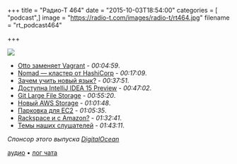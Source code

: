 +++
title = "Радио-Т 464"
date = "2015-10-03T18:54:00"
categories = [ "podcast",]
image = "https://radio-t.com/images/radio-t/rt464.jpg"
filename = "rt_podcast464"

+++

![](https://radio-t.com/images/radio-t/rt464.jpg)

- [Otto заменяет Vagrant](https://www.ottoproject.io/intro/index.html) - *00:04:59*.
- [Nomad — кластер от HashiCorp](https://hashicorp.com/blog/nomad.html) - *00:17:09*.
- [Зачем учить новый язык?](http://www.webcodegeeks.com/web-development/learn-new-programming-language/) - *00:37:51*.
- [Доступна IntelliJ IDEA 15 Preview](http://habrahabr.ru/company/JetBrains/blog/268117/) - *00:47:02*.
- [Git Large File Storage](https://github.com/blog/2069-git-large-file-storage-v1-0) - *00:55:20*.
- [Новый AWS Storage](https://aws.amazon.com/blogs/aws/aws-storage-update-new-lower-cost-s3-storage-option-glacier-price-reduction/) - *01:01:48*.
- [Парковка для EC2](http://www.parkmycloud.com/2015/09/15/you-want-me-to-do-what-with-my-ec2-instances/) - *01:05:35*.
- [Rackspace и с Amazon?](http://www.theregister.co.uk/2015/09/30/rackspace_amazon_sure_you_can_buy_their_cloud_from_us/) - *01:32:41*.
- [Темы наших слушателей](https://radio-t.com/p/2015/09/29/prep-464/) - *01:43:11*.

_Спонсор этого выпуска [DigitalOcean](https://do.co/radiot)_

[аудио](https://cdn.radio-t.com/rt_podcast464.mp3) • [лог чата](http://chat.radio-t.com/logs/radio-t-464.html)
<audio src="https://cdn.radio-t.com/rt_podcast464.mp3" preload="none"></audio>
